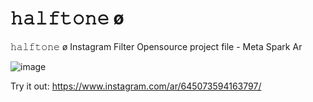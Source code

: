 # 𝚑𝚊𝚕𝚏𝚝𝚘𝚗𝚎 ø
𝚑𝚊𝚕𝚏𝚝𝚘𝚗𝚎 ø Instagram Filter Opensource project file - Meta Spark Ar

![image](https://github.com/salman660/halftone/assets/56877461/e775b809-886d-4c38-bf55-cad10c0d649b)

Try it out: https://www.instagram.com/ar/645073594163797/

